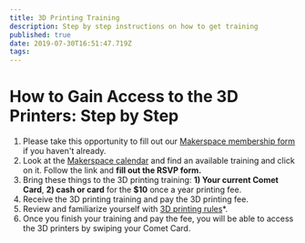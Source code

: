 ```yaml
---
title: 3D Printing Training
description: Step by step instructions on how to get training
published: true
date: 2019-07-30T16:51:47.719Z
tags: 
---
```


# How to Gain Access to the 3D Printers: Step by Step

1. Please take this opportunity to fill out our [Makerspace membership form](https://utdesignmakerspace.typeform.com/to/JcM2uX) if you haven't already. 
2. Look at the [Makerspace calendar](https://utdmaker.space/#cal) and find an available training and click on it. Follow the link and **fill out the RSVP form.**
3. Bring these things to the 3D printing training: **1) Your current Comet Card**, **2) cash or card** for the **$10** once a year printing fee.
4. Receive the 3D printing training and pay the 3D printing fee.
5. Review and familiarize yourself with [3D printing rules]()*.
6. Once you finish your training and pay the fee, you will be able to access the 3D printers by swiping your Comet Card.
